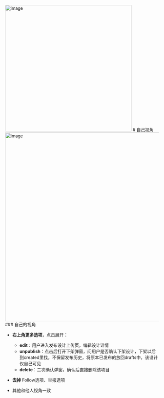 <img width="414" alt="image" src="https://github.com/user-attachments/assets/f6aea1eb-bbdc-45c3-b67f-9ba5dcc59378" />
# 自己视角
<img width="618" alt="image" src="https://github.com/user-attachments/assets/5e50cc72-a474-46b0-b893-8c2363b919b3" />
### 自己的视角

- **右上角更多选项**，点击展开：
  - **edit**：用户进入发布设计上传页，编辑设计详情
  - **unpublish**：点击后打开下架弹窗，问用户是否确认下架设计，下架以后到created里找，不保留发布历史，将原本已发布的放回drafts中，该设计仅自己可见
  - **delete**：二次确认弹窗，确认后直接删除该项目

- **去掉** Follow选项、举报选项
- 其他和他人视角一致
